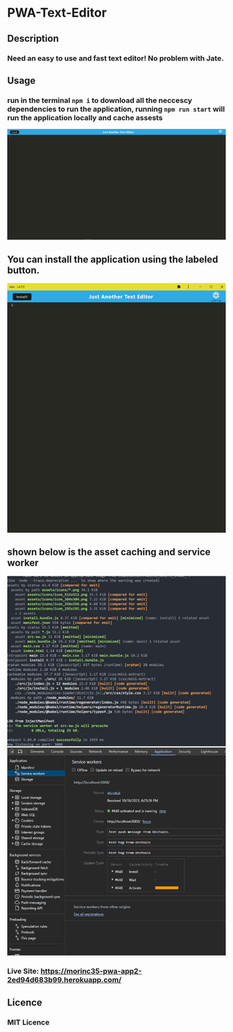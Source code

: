 # PWA-Text-Editor
## Description
### Need an easy to use and fast text editor! No problem with Jate.

## Usage
### run in the terminal `npm i` to download all the neccescy dependencies to run the application, running `npm run start` will run the application locally and cache assests 

![PWATextEditor](https://github.com/Morinc35/PWA-Text-Editor/blob/main/assets/PWA-Browser.PNG)
## You can install the application using the labeled button.
![TEXTAPP](https://github.com/Morinc35/PWA-Text-Editor/blob/main/assets/TEXTAPP.PNG)

## shown below is the asset caching and service worker
![ASSETCACHE](https://github.com/Morinc35/PWA-Text-Editor/blob/main/assets/ASSETCACHE.PNG)
![serviceworker](https://github.com/Morinc35/PWA-Text-Editor/blob/main/assets/serviceworker.PNG)

### Live Site: https://morinc35-pwa-app2-2ed94d683b99.herokuapp.com/

## Licence
### MIT Licence